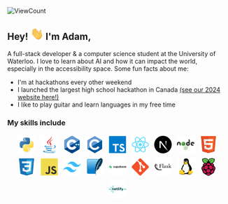 ![ViewCount](https://views.whatilearened.today/views/github/azselim/azselim.svg?cache=remove)

## Hey! <img src="https://raw.githubusercontent.com/azselim/azselim/refs/heads/main/wave.gif" width="30"> I'm Adam,

A full-stack developer & a computer science student at the University of Waterloo. I love to learn about AI and how it can impact the world, especially in the accessibility space. Some fun facts about me:
- I'm at hackathons every other weekend
- I launched the largest high school hackathon in Canada [(see our 2024 website here!)](https://2024.eurekahacks.ca/)
- I like to play guitar and learn languages in my free time

### My skills include

<p align="center">
<img title="Python" alt="Python" src="https://raw.githubusercontent.com/azselim/azselim/0b9e7d5be3bffdd155f075f62b2ddf7afdba7b1a/assets/python-original.svg" width="40" height="40" style="vertical-align:down; margin:4px"/>
<img title="Java" alt="Java" src="https://raw.githubusercontent.com/azselim/azselim/0b9e7d5be3bffdd155f075f62b2ddf7afdba7b1a/assets/java-original.svg" width="40" height="40" style="vertical-align:down; margin:4px"/>
<img title="C++" alt="C++" src="https://raw.githubusercontent.com/azselim/azselim/0b9e7d5be3bffdd155f075f62b2ddf7afdba7b1a/assets/cplusplus-original.svg" width="40" height="40" style="vertical-align:down; margin:4px"/>
<img title="C" alt="C" src="https://raw.githubusercontent.com/azselim/azselim/0b9e7d5be3bffdd155f075f62b2ddf7afdba7b1a/assets/c-original.svg" width="40" height="40" style="vertical-align:down; margin:4px"/>
<img title="TypeScript" alt="TypeScript" src="https://raw.githubusercontent.com/azselim/azselim/0b9e7d5be3bffdd155f075f62b2ddf7afdba7b1a/assets/typescript-original.svg" width="40" height="40" style="vertical-align:down; margin:4px"/>
<img title="React" alt="React" src="https://raw.githubusercontent.com/azselim/azselim/0b9e7d5be3bffdd155f075f62b2ddf7afdba7b1a/assets/react-original.svg" width="40" height="40" style="vertical-align:down; margin:4px"/>
<img title="Nextjs" alt="Nextjs" src="https://raw.githubusercontent.com/azselim/azselim/0b9e7d5be3bffdd155f075f62b2ddf7afdba7b1a/assets/nextjs-original.svg" width="40" height="40" style="vertical-align:down; margin:4px"/>
<img title="Nodejs" alt="Nodejs" src="https://raw.githubusercontent.com/azselim/azselim/0b9e7d5be3bffdd155f075f62b2ddf7afdba7b1a/assets/nodejs-original-wordmark.svg" width="40" height="40" style="vertical-align:down; margin:4px"/>
<img title="HTML" alt="HTML" src="https://raw.githubusercontent.com/azselim/azselim/0b9e7d5be3bffdd155f075f62b2ddf7afdba7b1a/assets/html5-original.svg" width="40" height="40" style="vertical-align:down; margin:4px"/>
<img title="CSS" alt="CSS" src="https://raw.githubusercontent.com/azselim/azselim/0b9e7d5be3bffdd155f075f62b2ddf7afdba7b1a/assets/css3-original.svg" width="40" height="40" style="vertical-align:down; margin:4px"/>
<img title="JavaScript" alt="JavaScript" src="https://raw.githubusercontent.com/azselim/azselim/0b9e7d5be3bffdd155f075f62b2ddf7afdba7b1a/assets/javascript-original.svg" width="40" height="40" style="vertical-align:down; margin:4px"/>
<img title="TailwindCSS" alt="TailwindCSS" src="https://raw.githubusercontent.com/azselim/azselim/0b9e7d5be3bffdd155f075f62b2ddf7afdba7b1a/assets/tailwindcss-original.svg" width="40" height="40" style="vertical-align:down; margin:4px"/>
<img title="sqlite" alt="sqlite" src="https://raw.githubusercontent.com/azselim/azselim/0b9e7d5be3bffdd155f075f62b2ddf7afdba7b1a/assets/sqlite-original.svg" width="40" height="40" style="vertical-align:down; margin:4px"/>
<img title="Supabase" alt="Supabase" src="https://raw.githubusercontent.com/azselim/azselim/0b9e7d5be3bffdd155f075f62b2ddf7afdba7b1a/assets/supabase-original-wordmark.svg" width="40" height="40" style="vertical-align:down; margin:4px"/>
<img title="Git" alt="Git" src="https://raw.githubusercontent.com/azselim/azselim/0b9e7d5be3bffdd155f075f62b2ddf7afdba7b1a/assets/git-original.svg" width="40" height="40" style="vertical-align:down; margin:4px"/>
<img title="Flask" alt="Flask" src="https://raw.githubusercontent.com/azselim/azselim/0b9e7d5be3bffdd155f075f62b2ddf7afdba7b1a/assets/flask-original-wordmark.svg" width="40" height="40" style="vertical-align:down; margin:4px"/>
<img title="Linux" alt="Linux" src="https://raw.githubusercontent.com/azselim/azselim/0b9e7d5be3bffdd155f075f62b2ddf7afdba7b1a/assets/linux-original.svg" width="40" height="40" style="vertical-align:down; margin:4px"/>
<img title="Raspberry Pi" alt="Raspberry Pi" src="https://raw.githubusercontent.com/azselim/azselim/0b9e7d5be3bffdd155f075f62b2ddf7afdba7b1a/assets/raspberrypi-original.svg" width="40" height="40" style="vertical-align:down; margin:4px"/>
<img title="Netlify" alt="Netlify" src="https://raw.githubusercontent.com/azselim/azselim/0b9e7d5be3bffdd155f075f62b2ddf7afdba7b1a/assets/netlify-original-wordmark.svg" width="40" height="40" style="vertical-align:down; margin:4px"/>
</p>

<!--
**azselim/azselim** is a ✨ _special_ ✨ repository because its `README.md` (this file) appears on your GitHub profile.

Here are some ideas to get you started:

- 🔭 I’m currently working on ...
- 🌱 I’m currently learning ...
- 👯 I’m looking to collaborate on ...
- 🤔 I’m looking for help with ...
- 💬 Ask me about ...
- 📫 How to reach me: ...
- 😄 Pronouns: ...
- ⚡ Fun fact: ...
-->
